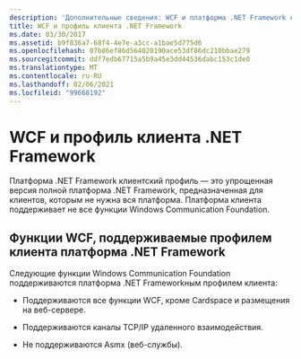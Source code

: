 ```yaml
---
description: 'Дополнительные сведения: WCF и платформа .NET Framework клиентский профиль'
title: WCF и профиль клиента .NET Framework
ms.date: 03/30/2017
ms.assetid: b9f836a7-68f4-4e7e-a3cc-a1bae5d775d6
ms.openlocfilehash: 07b86ef86d564020190ace53df86dc210bbae279
ms.sourcegitcommit: ddf7edb67715a5b9a45e3dd44536dabc153c1de0
ms.translationtype: MT
ms.contentlocale: ru-RU
ms.lasthandoff: 02/06/2021
ms.locfileid: "99668192"
---
```

# <a name="wcf-and-net-framework-client-profile"></a>WCF и профиль клиента .NET Framework

Платформа .NET Framework клиентский профиль — это упрощенная версия полной платформа .NET Framework, предназначенная для клиентов, которым не нужна вся платформа. Платформа клиента поддерживает не все функции Windows Communication Foundation.  
  
## <a name="wcf-features-supported-by-the-net-framework-client-profile"></a>Функции WCF, поддерживаемые профилем клиента платформа .NET Framework  

 Следующие функции Windows Communication Foundation поддерживаются платформа .NET Frameworkным профилем клиента:  
  
- Поддерживаются все функции WCF, кроме Cardspace и размещения на веб-сервере.  
  
- Поддерживаются каналы TCP/IP удаленного взаимодействия.  
  
- Не поддерживаются Asmx (веб-службы).
